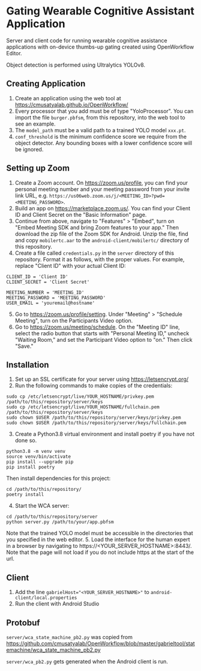 # Gating Wearable Cognitive Assistant Application

Server and client code for running wearable cognitive assistance applications
with on-device thumbs-up gating created using OpenWorkflow Editor.

Object detection is performed using Ultralytics YOLOv8.

## Creating Application

1. Create an application using the web tool at
   https://cmusatyalab.github.io/OpenWorkflow/
2. Every processor that you add must be of type "YoloProcessor". You can
   import the file `burger.pbfsm`, from this repository, into the web tool to
   see an example.
3. The `model_path` must be a valid path to a trained YOLO model `xxx.pt`.
4. `conf_threshold` is the minimum confidence score we require from the object
   detector. Any bounding boxes with a lower confidence score will be ignored.

## Setting up Zoom

1. Create a Zoom account. On https://zoom.us/profile, you can
   find your personal meeting number and your meeting password from your invite link
   URL, e.g. `https://us06web.zoom.us/j/<MEETING_ID>?pwd=<MEETING_PASSWORD>`.
2. Build an app on https://marketplace.zoom.us/. You can find your Client ID and
   Client Secret on the "Basic Information" page.
3. Continue from above, navigate to "Features" > "Embed", turn on "Embed Meeting SDK
   and bring Zoom features to your app." Then download the zip file of the Zoom SDK
   for Android. Unzip the file, find and copy `mobilertc.aar` to the `android-client/mobilertc/`
   directory of this repository.
4. Create a file called `credentials.py` in the `server` directory of this
   repository. Format it as follows, with the proper values. For example,
   replace "Client ID" with your actual Client ID:
```
CLIENT_ID = 'Client ID'
CLIENT_SECRET = 'Client Secret'

MEETING_NUMBER = 'MEETING_ID'
MEETING_PASSWORD = 'MEETING_PASSWORD'
USER_EMAIL = 'youremail@hostname'
```
5. Go to https://zoom.us/profile/setting. Under "Meeting" > "Schedule Meeting", turn
   on the Participants Video option.
6. Go to https://zoom.us/meeting/schedule. On the "Meeting ID" line, select the radio
   button that starts with "Personal Meeting ID," uncheck "Waiting Room," and set the
   Participant Video option to "on." Then click "Save."

## Installation

1. Set up an SSL certificate for your server using https://letsencrypt.org/
2. Run the following commands to make copies of the credentials:
```
sudo cp /etc/letsencrypt/live/YOUR_HOSTNAME/privkey.pem /path/to/this/repository/server/keys
sudo cp /etc/letsencrypt/live/YOUR_HOSTNAME/fullchain.pem /path/to/this/repository/server/keys
sudo chown $USER /path/to/this/repository/server/keys/privkey.pem
sudo chown $USER /path/to/this/repository/server/keys/fullchain.pem
```
3. Create a Python3.8 virtual environment and install poetry if you have not done so.
```
python3.8 -m venv venv
source venv/bin/activate
pip install --upgrade pip
pip install poetry
```
Then install dependencies for this project:
```
cd /path/to/this/repository/
poetry install
```
4. Start the WCA server:
```
cd /path/to/this/repository/server
python server.py /path/to/your/app.pbfsm
```
Note that the trained YOLO model must be accessible in the
directories that you specified in the web editor.
5. Load the interface for the human expert in a browser by navigating to
   https://<YOUR\_SERVER\_HOSTNAME>:8443/. Note that the page will not load if you do not
   include https at the start of the url.

## Client

1. Add the line `gabrielHost="<YOUR_SERVER_HOSTNAME>"` to
   `android-client/local.properties`
2. Run the client with Android Studio

## Protobuf

`server/wca_state_machine_pb2.py` was copied from
<https://github.com/cmusatyalab/OpenWorkflow/blob/master/gabrieltool/statemachine/wca_state_machine_pb2.py>

`server/wca_pb2.py` gets generated when the Android client is run.
